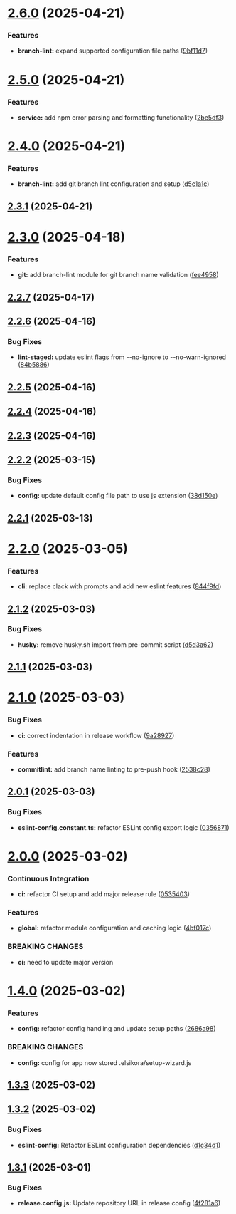# [2.6.0](https://github.com/ElsiKora/Setup-Wizard/compare/v2.5.0...v2.6.0) (2025-04-21)


### Features

* **branch-lint:** expand supported configuration file paths ([9bf11d7](https://github.com/ElsiKora/Setup-Wizard/commit/9bf11d797c9ba5f1697d9173c30f17b2e003d8b2))

# [2.5.0](https://github.com/ElsiKora/Setup-Wizard/compare/v2.4.0...v2.5.0) (2025-04-21)


### Features

* **service:** add npm error parsing and formatting functionality ([2be5df3](https://github.com/ElsiKora/Setup-Wizard/commit/2be5df31db5458e6750a40121396083d351cbc45))

# [2.4.0](https://github.com/ElsiKora/Setup-Wizard/compare/v2.3.1...v2.4.0) (2025-04-21)


### Features

* **branch-lint:** add git branch lint configuration and setup ([d5c1a1c](https://github.com/ElsiKora/Setup-Wizard/commit/d5c1a1cf409d759632bd7dcb5cb144cafe5caad0))

## [2.3.1](https://github.com/ElsiKora/Setup-Wizard/compare/v2.3.0...v2.3.1) (2025-04-21)

# [2.3.0](https://github.com/ElsiKora/Setup-Wizard/compare/v2.2.7...v2.3.0) (2025-04-18)


### Features

* **git:** add branch-lint module for git branch name validation ([fee4958](https://github.com/ElsiKora/Setup-Wizard/commit/fee495813a123626cd28b1386bea35fca4426b16))

## [2.2.7](https://github.com/ElsiKora/Setup-Wizard/compare/v2.2.6...v2.2.7) (2025-04-17)

## [2.2.6](https://github.com/ElsiKora/Setup-Wizard/compare/v2.2.5...v2.2.6) (2025-04-16)


### Bug Fixes

* **lint-staged:** update eslint flags from --no-ignore to --no-warn-ignored ([84b5886](https://github.com/ElsiKora/Setup-Wizard/commit/84b5886825e2fbf8fb257ceb76e64d0687894e60))

## [2.2.5](https://github.com/ElsiKora/Setup-Wizard/compare/v2.2.4...v2.2.5) (2025-04-16)

## [2.2.4](https://github.com/ElsiKora/Setup-Wizard/compare/v2.2.3...v2.2.4) (2025-04-16)

## [2.2.3](https://github.com/ElsiKora/Setup-Wizard/compare/v2.2.2...v2.2.3) (2025-04-16)

## [2.2.2](https://github.com/ElsiKora/Setup-Wizard/compare/v2.2.1...v2.2.2) (2025-03-15)


### Bug Fixes

* **config:** update default config file path to use js extension ([38d150e](https://github.com/ElsiKora/Setup-Wizard/commit/38d150e629802a5f2d9fcc6260513c114bf3d60f))

## [2.2.1](https://github.com/ElsiKora/Setup-Wizard/compare/v2.2.0...v2.2.1) (2025-03-13)

# [2.2.0](https://github.com/ElsiKora/Setup-Wizard/compare/v2.1.2...v2.2.0) (2025-03-05)


### Features

* **cli:** replace clack with prompts and add new eslint features ([844f9fd](https://github.com/ElsiKora/Setup-Wizard/commit/844f9fdfc1bf95b47085ae2365e8b2c5ff82c009))

## [2.1.2](https://github.com/ElsiKora/Setup-Wizard/compare/v2.1.1...v2.1.2) (2025-03-03)


### Bug Fixes

* **husky:** remove husky.sh import from pre-commit script ([d5d3a62](https://github.com/ElsiKora/Setup-Wizard/commit/d5d3a62f2654228158b6ca2981bd40921e705528))

## [2.1.1](https://github.com/ElsiKora/Setup-Wizard/compare/v2.1.0...v2.1.1) (2025-03-03)

# [2.1.0](https://github.com/ElsiKora/Setup-Wizard/compare/v2.0.1...v2.1.0) (2025-03-03)


### Bug Fixes

* **ci:** correct indentation in release workflow ([9a28927](https://github.com/ElsiKora/Setup-Wizard/commit/9a28927c850cc09a15dc38185e3e1f7407f362ed))


### Features

* **commitlint:** add branch name linting to pre-push hook ([2538c28](https://github.com/ElsiKora/Setup-Wizard/commit/2538c281964d77478f0f42aafd15997a89e30f31))

## [2.0.1](https://github.com/ElsiKora/Setup-Wizard/compare/v2.0.0...v2.0.1) (2025-03-03)


### Bug Fixes

* **eslint-config.constant.ts:** refactor ESLint config export logic ([0356871](https://github.com/ElsiKora/Setup-Wizard/commit/03568714c14be6d5f4dc57b5be983fd0876ac562))

# [2.0.0](https://github.com/ElsiKora/Setup-Wizard/compare/v1.4.0...v2.0.0) (2025-03-02)


### Continuous Integration

* **ci:** refactor CI setup and add major release rule ([0535403](https://github.com/ElsiKora/Setup-Wizard/commit/05354030ee718a18dc70947dd4143f5e82ce95e6))


### Features

* **global:** refactor module configuration and caching logic ([4bf017c](https://github.com/ElsiKora/Setup-Wizard/commit/4bf017c7d9e31a2f3a10311ffa70e8a4d41c5133))


### BREAKING CHANGES

* **ci:** need to update major version

# [1.4.0](https://github.com/ElsiKora/Setup-Wizard/compare/v1.3.3...v1.4.0) (2025-03-02)


### Features

* **config:** refactor config handling and update setup paths ([2686a98](https://github.com/ElsiKora/Setup-Wizard/commit/2686a98edb85e9bf8ae7e72f06901feb5474478e))


### BREAKING CHANGES

* **config:** config for app now stored .elsikora/setup-wizard.js

## [1.3.3](https://github.com/ElsiKora/Setup-Wizard/compare/v1.3.2...v1.3.3) (2025-03-02)

## [1.3.2](https://github.com/ElsiKora/Setup-Wizard/compare/v1.3.1...v1.3.2) (2025-03-02)


### Bug Fixes

* **eslint-config:** Refactor ESLint configuration dependencies ([d1c34d1](https://github.com/ElsiKora/Setup-Wizard/commit/d1c34d19535b3f0b8f2a1a6f9d3877ace7129a33))

## [1.3.1](https://github.com/ElsiKora/Setup-Wizard/compare/v1.3.0...v1.3.1) (2025-03-01)


### Bug Fixes

* **release.config.js:** Update repository URL in release config ([4f281a6](https://github.com/ElsiKora/Setup-Wizard/commit/4f281a679bfd854961f1c120e742e117dfac7acf))

